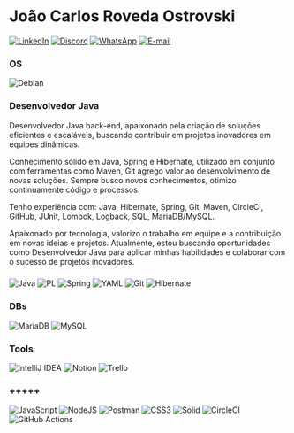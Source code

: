 # João Carlos Roveda Ostrovski
[![LinkedIn](https://img.shields.io/badge/LinkedIn-blue?style=for-the-badge&logo=linkedin&logoColor=white)](https://www.linkedin.com/in/joao-ostrovski/)
[![Discord](https://img.shields.io/badge/Discord-blue?style=for-the-badge&logo=discord&logoColor=white)](https://discord.com/channels/@joaoostrovski/)
[![WhatsApp](https://img.shields.io/badge/WhatsApp-blue?style=for-the-badge&logo=whatsapp&logoColor=white)](https://wa.me/5547997430082)
[![E-mail](https://img.shields.io/badge/-Email-blue?style=for-the-badge&logo=microsoft-outlook&logoColor=white)](mailto:ojcroveda@gmail.com)

### OS
![Debian](https://img.shields.io/badge/Debian-D70A53?style=for-the-badge&logo=debian&logoColor=white)

### Desenvolvedor Java
Desenvolvedor Java back-end, apaixonado pela criação de soluções eficientes e escaláveis, buscando contribuir em projetos inovadores em equipes dinâmicas.

Conhecimento sólido em Java, Spring e Hibernate, utilizado em conjunto com ferramentas como Maven, Git agrego valor ao desenvolvimento de novas soluções. Sempre busco novos conhecimentos, otimizo continuamente código e processos.

Tenho experiência com:
Java, Hibernate, Spring, Git, Maven, CircleCI, GitHub, JUnit, Lombok, Logback, SQL, MariaDB/MySQL.

Apaixonado por tecnologia, valorizo o trabalho em equipe e a contribuição em novas ideias e projetos. Atualmente, estou buscando oportunidades como Desenvolvedor Java para aplicar minhas habilidades e colaborar com o sucesso de projetos inovadores.

### 
![Java](https://img.shields.io/badge/java-%23ED8B00.svg?style=for-the-badge&logo=openjdk&logoColor=white)
![PL](https://img.shields.io/badge/PL%2FSQL-FFFFFF?style=for-the-badge&logo=oracle&logoColor=FF0000&labelColor=FFFFFF&color=FF0000)
![Spring](https://img.shields.io/badge/spring-%236DB33F.svg?style=for-the-badge&logo=spring&logoColor=white)
![YAML](https://img.shields.io/badge/yaml-%23ffffff.svg?style=for-the-badge&logo=yaml&logoColor=151515)
![Git](https://img.shields.io/badge/GIT-E44C30?style=for-the-badge&logo=git&logoColor=white)
![Hibernate](https://img.shields.io/badge/Hibernate-59666C?logo=hibernate&logoColor=fff)

### DBs
![MariaDB](https://img.shields.io/badge/MariaDB-003545?style=for-the-badge&logo=mariadb&logoColor=white)
![MySQL](https://img.shields.io/badge/MySQL-00000F?style=for-the-badge&logo=mysql&logoColor=white)

### Tools
![IntelliJ IDEA](https://img.shields.io/badge/IntelliJIDEA-000000.svg?logo=intellij-idea&logoColor=white)
![Notion](https://img.shields.io/badge/Notion-000?logo=notion&logoColor=fff)
![Trello](https://img.shields.io/badge/Trello-0052CC?logo=trello&logoColor=fff)

### +++++
![JavaScript](https://img.shields.io/badge/JavaScript-F7DF1E?style=for-the-badge&logo=javascript&logoColor=black)
![NodeJS](https://img.shields.io/badge/node.js-6DA55F?style=for-the-badge&logo=node.js&logoColor=white)
![Postman](https://img.shields.io/badge/Postman-FF6C37.svg?style=for-the-badge&logo=Postman&logoColor=white)
![CSS3](https://img.shields.io/badge/CSS3-1572B6?style=for-the-badge&logo=css3&logoColor=white)
![Solid](https://img.shields.io/badge/Solid-2C4F7C?logo=solid&logoColor=fff)
![CircleCI](https://img.shields.io/badge/CircleCI-343434?logo=circleci&logoColor=fff)
![GitHub Actions](https://img.shields.io/badge/GitHub_Actions-2088FF?logo=github-actions&logoColor=white)
